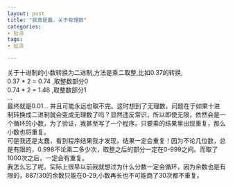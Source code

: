 ```yaml
---
layout: post
title: "我真是蠢，关于有理数"
categories:
- 扯淡
tags:
- 扯淡

---
```


关于十进制的小数转换为二进制,方法是乘二取整,比如0.37的转换,  
0.37 * 2 = 0.74 ,取整数部分0  
0.74 * 2 = 1.48 ,取整数部分1  
...  
最终就是0.01...  并且可能永远也取不完。这时想到了无理数，问题在于如果十进制转换成二进制就会变成无理数了吗？显然违反常识，所以即使无限，依然会是一个循环的小数，为了验证，我甚至写了一个程序。只要乘的结果里出现重复，那么小数也将重复。  
可是我还是太蠢，看到程序结果我才发现，结果一定会重复！因为不论几位数，总是有限的，0.998不论乘二多少次，取整之后的部分一定在0-999之间。而取了1000次之后，一定会有重复。  
我怎么忘了呢，实际上很早以前我就想过为什么分数一定会循环，因为余数也是有限的，887/30的余数只能在0-29,小数再长也不可能商了30次都不重复。
